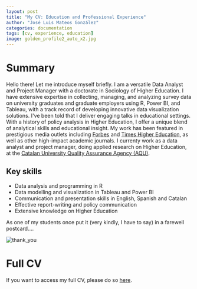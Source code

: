 ```yaml
---
layout: post
title: "My CV: Education and Professional Experience"
author: "José Luis Mateos González"
categories: documentation
tags: [cv, experience, education]
image: golden_profile2_auto_x2.jpg
---
```


# Summary
Hello there! Let me introduce myself briefly. I am a versatile Data Analyst and Project Manager with a doctorate in Sociology of Higher Education. I have extensive expertise in collecting, managing, and analyzing survey data on university graduates and graduate employers using R, Power BI, and Tableau, with a track record of developing innovative data visualization solutions. I've been told that I deliver engaging talks in educational settings. With a history of policy analysis in Higher Education, I offer a unique blend of analytical skills and educational insight. My work has been featured in prestigious media outlets including [Forbes](https://www.forbes.com/sites/adigaskell/2021/07/09/overcoming-the-class-ceiling-at-work/) and [Times Higher Education](https://www.timeshighereducation.com/news/poor-students-less-likely-pick-golden-triangle-masters), as well as other high-impact academic journals.
I currenty work as a data analyst and project manager, doing applied research on Higher Education, at the [Catalan University Quality Assurance Agency (AQU)](https://www.aqu.cat/en/).

## Key skills
* Data analysis and programming in R
* Data modelling and visualization in Tableau and Power BI
* Communication and presentation skills in English, Spanish and Catalan
* Effective report-writing and policy communication
* Extensive knowledge on Higher Education

As one of my students once put it (very kindly, I have to say) in a farewell postcard....

![thank_you](https://user-images.githubusercontent.com/93489490/193800956-a673a0e0-1ddc-42bc-841c-9769d57506a8.png)

# Full CV
If you want to access my full CV, please do so [here](https://github.com/joseluismateos/joseluismateos.github.io/blob/gh-pages/Curriculum%20Vitae%20-%20Jos%C3%A9%20Luis%20Mateos%20Gonz%C3%A1lez_102022.pdf).
